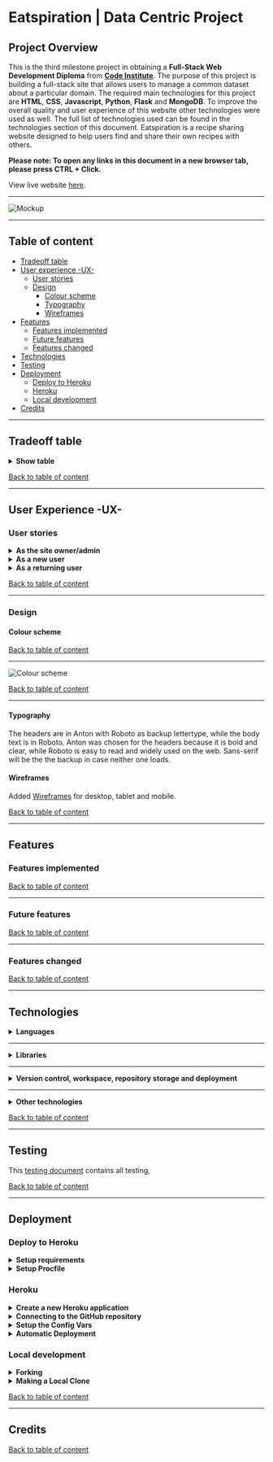 # Eatspiration | Data Centric Project 

## Project Overview

This is the third milestone project in obtaining a **Full-Stack Web Development Diploma** from  **[Code Institute](https://codeinstitute.net/)**. The purpose of this project is building a full-stack site that allows users to manage a common dataset about a particular domain. The required main technologies for this project are **HTML**, **CSS**, **Javascript**, **Python**, **Flask** and **MongoDB**. To improve the overall quality and user experience of this website other technologies were used as well. The full list of technologies used can be found in the technologies section of this document. 
Eatspiration is a recipe sharing website designed to help users find and share their own recipes with others.

**Please note: To open any links in this document in a new browser tab, please press CTRL + Click.**

View live website [here](https://eatspiration.herokuapp.com/).

---

![Mockup](/)

---

## Table of content

- [Tradeoff table](#tradeoff-table)
- [User experience -UX-](#user-experience--ux-)
  - [User stories](#user-stories)
  - [Design](#design)
    - [Colour scheme](#colour-scheme)
    - [Typography](#typography)
    - [Wireframes](#wireframes)
- [Features](#features)
  - [Features implemented](#features-implemented)
  - [Future features](#future-features)
  - [Features changed](#features-changed)
- [Technologies](#technologies)
- [Testing](#testing)
- [Deployment](#deployment)
  - [Deploy to Heroku](#deploy-to-heroku)
  - [Heroku](#heroku)
  - [Local development](#local-development)
- [Credits](#credits)


---

## Tradeoff table

<details>
<summary><b>Show table</b></summary>

Opportunity/Problem | Importance | Viability/Feasibility
--------------------|------------|-----------
The website being aesthetically pleasing | 5 | 5
User being able to log in/out to be able to use CRUD functionality | 5 | 5
An admin user being able to edit/delete any users data | 5 | 5
User being able to browse their own recipes as well as recipes added by other users | 5 | 5
User being able to search for recipes based on various searching criteria | 5 | 5
User being able to rate other recipes | 5 | 3
User can contact site owner/admin | 3 | 5

</details>

[Back to table of content](#Table-of-Content) 

---

## User Experience -UX-

  ### User stories

<details>
<summary><b>As the site owner/admin</b></summary>

- As the owner/admin of the website, I want to be able to edit content to ensure it is conform the rules of the website.
- As the owner/admin of the website, I want the users of the website to have a positive user experience so that the community grows.
- As the owner/admin of the website, I want the users to be able to easily find, add, edit and be able to delete (their own) recipes to increase the number of recipes that are shared between users of the website.

</details>

<details>
<summary><b>As a new user</b></summary>

- As a new user, I want the website to be easily accessible from browsers of mobile devices as well as desktop.
- As a new user, I want to be able to easily see how to use the website, so I can start using the website effortlessly.
- As a new user, I want to be able to register with the site so that I can upload new recipes.
- As a newly registered user, I want to be able to log into my account so that I can access my recipes.

</details>

<details>
<summary><b>As a returning user</b></summary>

- As a returning user, I want to be able to search recipes by name so that I can find specific dishes.
- As a returning user, I want to be able to search recipes on cuisine type.
- As a returning user, I want to be able to be able to filter recipes based on cooking time.
- As a returning user, I want to be able to save my favourite recipes so that I can quickly find them again in the future.
- As a returning user, I want to be able to easily add, edit or delete my own recipes.
- As a returning user, I want feedback from the website when I add, edit or delete my recipes to show that my input is successfully processed.
- As a returning user, I want to be able to log out of the site when I am done using it.

</details>

[Back to table of content](#Table-of-Content)

---

### Design

  #### Colour scheme



[Back to table of content](#table-of-content)

---

![Colour scheme]()

[Back to table of content](#table-of-content)

---

  #### Typography

The headers are in Anton with Roboto as backup lettertype, while the body text is in Roboto. Anton was chosen for the headers because it is bold and clear, while Roboto is easy to read and widely used on the web. Sans-serif will be the the backup in case neither one loads.

  #### Wireframes

Added [Wireframes](https://github.com/nowane/eatspiration/blob/main/docs/wireframes/wireframes-ms3.pdf) for desktop, tablet and mobile.

[Back to table of content](#table-of-content)

---

## Features

### Features implemented



[Back to table of content](#table-of-content)

---

### Future features 



[Back to table of content](#table-of-content)

---

### Features changed




[Back to table of content](#table-of-content)

---

## Technologies

<details>
<summary><b>Languages</b></summary>

- [CSS](https://developer.mozilla.org/en-US/docs/Web/CSS) - Used to style and colour HTML as well as dynamic elements.

- [HTML](https://developer.mozilla.org/en-US/docs/Glossary/HTML5) - Used to structure the individual page(s) of the website.

- [Javascript](https://developer.mozilla.org/en-US/docs/Web/JavaScript) - Used to create and manipulate the dynamic elements of the website.

- [Jinja](https://jinja.palletsprojects.com/en/3.0.x/) - Used to generate HTML from templates.

- [Python](https://www.python.org/) - Used for the backend server and to run queries to the database.

</details>

---
<details>
<summary><b>Libraries</b></summary>

- [Flask](https://flask.palletsprojects.com/en/2.0.x/) - Used micro-web framework to simplify web server tasks.
- [JQuery](https://jquery.com/) - Used to simplify DOM manipulation.
- [Materialize](https://materializecss.com/) - Used framework for this project.
- [Werkzeug](https://palletsprojects.com/p/werkzeug/) - Used the Werkzeug WSGI library to manage the Web Server Gateway Interface and related tasks.

</details>

---

<details>
<summary><b>Version control, workspace, repository storage and deployment</b></summary>

- [Git](https://git-scm.com/) - Version control software used to commit and push code to the GitHub repository where the source code is stored.
- [Gitpod](https://www.gitpod.io/) - Main workspace IDE (Integrated Development Environment).
- [GitHub](https://github.com/) - Used to store the project repository and deploy the website via github pages.
- [Heroku](https://www.heroku.com/platform) - Platform used to deploy this project.

</details>

---

<details>
<summary><b>Other technologies</b></summary>

- [Balsamiq](https://balsamiq.com/) - Used to create wireframes for the UX stage of the project.
- [Google Chrome Developer Tools](https://developer.chrome.com/docs/devtools/) - Used throughout building the project testing responsiveness and debugging.
- [Slack](https://slack.com/intl/en-nl/) - Used to look up answers to all kind of questions.

</details>

[Back to table of content](#table-of-content)

---

## Testing

This [testing document](https://github.com/nowane/eatspiration/blob/main/TESTING.md)  contains all testing,

[Back to table of content](#table-of-content)

---

## Deployment

### Deploy to Heroku

<details>
<summary><b>Setup requirements</b></summary>

Make sure "requirements.txt" is always up to date.  
Requirements.txt tells Heroku what resources are needed to run the app.

1.  Go to the Bash Terminal.
2.  Type the following: ```pip3 freeze --local > requirements.txt``` 
3.  Push all changes to GitHub.

</details>

<details>
<summary><b>Setup Procfile</b></summary>

Heroku looks for this Procfile to find out which file runs the app and how to run it.

1.  Go to the Bash Terminal.
2.  Type the following: ```echo web: python app.py > Procfile```
3.  Open the Procfile and delete an empty line if there is one. It could potentially cause problems with Heroku.
4.  Push the file to GitHub.

</details>

### Heroku

<details>
<summary><b>Create a new Heroku application</b></summary>

1.  Go to the Heroku Dashboard.
2.  Click New.
3.  Select to create a new app.
4.  The Heroku app name must be unique, use "–" instead of spaces, and use lower case letters.
5.  "eatspiration" is the name of this application.
6.  Select the region closest to you.
7.  Click "create app".

</details>

<details>
<summary><b>Connecting to the GitHub repository</b></summary>

You can connect in different ways, like via the Heroku Command Line Interface as explained on the Heroku site. It's simpler however to deploy the site from Github. This way you only need to push to GitHub.

1.  Select Github, from the "Deployment method" section, on the "Deploy" tab.
2.  Make sure your GitHub ID is displayed and then enter the GitHub repository name "eatspiration" and click search.
3.  Once it finds the repository, click connect, to connect to the repository.

</details>

<details>
<summary><b>Setup the Config Vars</b></summary>

Because of the hidden environment variables inside the env file which are not available to Heroku, attempting to deploy at this stage would result in application errors. 

1.  Click on "Settings".
2.  Click on "Reveal Config Vars".
3.  Here we tell Heroku what secret variables are required. 
Add the Key-Value pairs as follows, without quotes:
``` 
    IP : 0.0.0.0   
    PORT: 5000   
    SECRET_KEY: ################
    MONGO_URI : mongodb+srv://root:<MONGO-PASSWORD>@myfirstcluster.ugdke.mongodb.net/<APP-NAME>?retryWrites=true&w=majority   
    MONGO_DBNAME: app_name
```  
**Note: you will get this information from the local copy of the env file.**

</details>

<details>
<summary><b>Automatic Deployment</b></summary>

Once the Config Vars has been entered you are ready for automatic deployment.

1.  Click on the "Deploy" tab.
2.  Click "Enable Automatic Deploys".
3.  Select the master branch.
4.  Click "Deploy Branch".

The project is now deployed.

</details>

### Local development

<details>
<summary><b>Forking</b></summary>

You can make a copy of the GitHub Repository by "forking" the original repository onto your own account, where changes can be made without affecting the original repository by taking the following steps: 
   
1. Login to your account on [GitHub](https://github.com/).
2. Locate the [repository](https://github.com/nowane/eatspiration) of this project.
3. On the right-hand side of the repository name, you'll see the "Fork" button.
4. This will create a copy in your personal repository.
5. Once you're finished making changes, return to original repository and press "New Pull Request" to request your changes to be merged into the original project.

</details>

<details>
<summary><b>Making a Local Clone</b></summary>

1. Log in to [GitHub](https://github.com). 
2. Locate the [GitHub repository](https://github.com/nowane/eatspiration).
3. Underneath the repository name, click "Code".
4. To clone the repository, select "HTTPS" and copy the link.
5. Open Git Bash.
6. Change the current working directory to the location where you want the cloned directory to be made.
7. Type "git clone", and then paste the URL copied from step 4.
```
    git clone https://github.com/nowane/eatspiration
```
7. After pressing the "Enter" key, your local clone will be created.
8. Change into the directory being created.

Click [Here](https://help.github.com/en/github/creating-cloning-and-archiving-repositories/cloning-a-repository) for more information about cloning repositories. 

</details>

[Back to table of content](#table-of-content)

---

## Credits



[Back to table of content](#table-of-content)